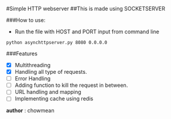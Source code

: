 #Simple HTTP webserver
##This is made using SOCKETSERVER

###How to use:
- Run the file with HOST and PORT input from command line 
```
python asynchttpserver.py 8080 0.0.0.0
```


###Features
- [x] Multithreading
- [x] Handling all type of requests.
- [ ] Error Handling
- [ ] Adding function to kill the request in between.
- [ ] URL handling and mapping
- [ ] Implementing cache using redis

__author__ :  chowmean
